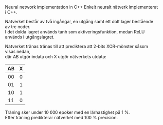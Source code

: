 Neural network implementation in C++
Enkelt neuralt nätverk implementerat i C++.

Nätverket består av två ingångar, en utgång samt ett dolt lager bestående av tre noder.  
I det dolda lagret används tanh som aktiveringsfunktion, medan ReLU används i utgångslagret.  

Nätverket tränas tränas till att prediktera att 2-bits XOR-mönster såsom visas nedan,   
där AB utgör indata och X utgör nätverkets utdata:

|   AB   |   X   |   
| :----: | :---: |  
|   00   |   0   |  
|   01   |   1   |  
|   10   |   1   |  
|   11   |   0   |  

Träning sker under 10 000 epoker med en lärhastighet på 1 %.  
Efter träning predikterar nätverket med 100 % precision.  